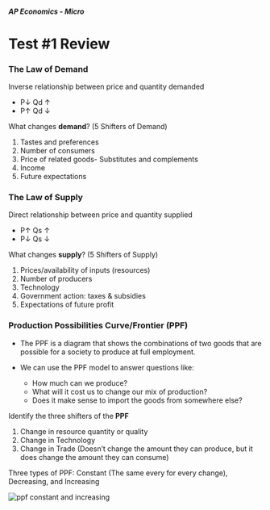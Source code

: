 ##### AP Economics - Micro

# Test #1 Review

### The Law of Demand

Inverse relationship between price and quantity demanded 

* P↓ Qd ↑ 
* P↑ Qd ↓

What changes **demand**? (5 Shifters of Demand)

1. Tastes and preferences
2. Number of consumers
3. Price of related goods- Substitutes and complements
4. Income
5. Future expectations



### The Law of Supply

Direct relationship between price and quantity supplied

* P↑ Qs ↑
* P↓ Qs ↓

What changes **supply**? (5 Shifters of Supply)

1. Prices/availability of inputs (resources)
2. Number of producers
3. Technology
4. Government action: taxes & subsidies
5. Expectations of future profit



### Production Possibilities Curve/Frontier (PPF)

* The PPF is a diagram that shows the combinations of two goods that are possible for a society to produce at full employment.


* We can use the PPF model to answer questions like:
  * How much can we produce?
  * What will it cost us to change our mix of production?
  * Does it make sense to import the goods from somewhere else?

Identify the three shifters of the **PPF**

1. Change in resource quantity or quality
2. Change in Technology
3. Change in Trade (Doesn’t change the amount they can produce, but it does change the amount they can consume)

Three types of PPF: Constant (The same every for every change), Decreasing, and Increasing

![ppf constant and increasing](http://si.depaultla.org/wp-content/uploads/sites/3/2015/01/costfunctions.png)